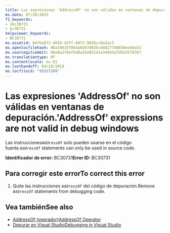 ```yaml
---
title: Las expresiones 'AddressOf' no son válidas en ventanas de depuración.
ms.date: 07/20/2015
f1_keywords:
- vbc30731
- bc30731
helpviewer_keywords:
- BC30731
ms.assetid: b4fba871-4016-43ff-b072-9826cc9a3ac3
ms.openlocfilehash: 06a19635f864a6b97093bcd46277d8830ea4da53
ms.sourcegitcommit: 0be8a279af6d8a43e03141e349d3efd5d35f8767
ms.translationtype: HT
ms.contentlocale: es-ES
ms.lasthandoff: 04/18/2019
ms.locfileid: "59327209"
---
```

# <a name="addressof-expressions-are-not-valid-in-debug-windows"></a><span data-ttu-id="b1a98-102">Las expresiones 'AddressOf' no son válidas en ventanas de depuración.</span><span class="sxs-lookup"><span data-stu-id="b1a98-102">'AddressOf' expressions are not valid in debug windows</span></span>
<span data-ttu-id="b1a98-103">Las instrucciones`AddressOf` solo pueden usarse en el código fuente.</span><span class="sxs-lookup"><span data-stu-id="b1a98-103">`AddressOf` statements can only be used in source code.</span></span>  
  
 <span data-ttu-id="b1a98-104">**Identificador de error:** BC30731</span><span class="sxs-lookup"><span data-stu-id="b1a98-104">**Error ID:** BC30731</span></span>  
  
## <a name="to-correct-this-error"></a><span data-ttu-id="b1a98-105">Para corregir este error</span><span class="sxs-lookup"><span data-stu-id="b1a98-105">To correct this error</span></span>  
  
1. <span data-ttu-id="b1a98-106">Quite las instrucciones `AddressOf` del código de depuración.</span><span class="sxs-lookup"><span data-stu-id="b1a98-106">Remove `AddressOf` statements from debugging code.</span></span>  
  
## <a name="see-also"></a><span data-ttu-id="b1a98-107">Vea también</span><span class="sxs-lookup"><span data-stu-id="b1a98-107">See also</span></span>

- [<span data-ttu-id="b1a98-108">AddressOf (operador)</span><span class="sxs-lookup"><span data-stu-id="b1a98-108">AddressOf Operator</span></span>](../../visual-basic/language-reference/operators/addressof-operator.md)
- [<span data-ttu-id="b1a98-109">Depurar en Visual Studio</span><span class="sxs-lookup"><span data-stu-id="b1a98-109">Debugging in Visual Studio</span></span>](/visualstudio/debugger/debugging-in-visual-studio)
